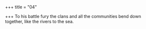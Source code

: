 +++
title = "04"

+++
To his battle fury the clans and all the communities bend down
together,
like the rivers to the sea.